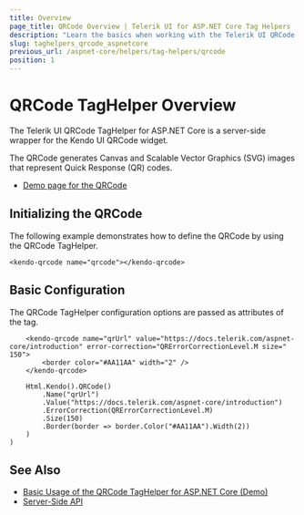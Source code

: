 ```yaml
---
title: Overview
page_title: QRCode Overview | Telerik UI for ASP.NET Core Tag Helpers
description: "Learn the basics when working with the Telerik UI QRCode TagHelper for ASP.NET Core (MVC 6 or ASP.NET Core MVC)."
slug: taghelpers_qrcode_aspnetcore
previous_url: /aspnet-core/helpers/tag-helpers/qrcode
position: 1
---
```


# QRCode TagHelper Overview

The Telerik UI QRCode TagHelper for ASP.NET Core is a server-side wrapper for the Kendo UI QRCode widget.

The QRCode generates Canvas and Scalable Vector Graphics (SVG) images that represent Quick Response (QR) codes.

* [Demo page for the QRCode](https://demos.telerik.com/aspnet-core/qrcode/tag-helper)

## Initializing the QRCode

The following example demonstrates how to define the QRCode by using the QRCode TagHelper.

    <kendo-qrcode name="qrcode"></kendo-qrcode>

## Basic Configuration

The QRCode TagHelper configuration options are passed as attributes of the tag.

```tagHelper
    <kendo-qrcode name="qrUrl" value="https://docs.telerik.com/aspnet-core/introduction" error-correction="QRErrorCorrectionLevel.M size=" 150">
        <border color="#AA11AA" width="2" />
    </kendo-qrcode>
```
```cshtml
    Html.Kendo().QRCode()
        .Name("qrUrl")
        .Value("https://docs.telerik.com/aspnet-core/introduction")
        .ErrorCorrection(QRErrorCorrectionLevel.M)
        .Size(150)
        .Border(border => border.Color("#AA11AA").Width(2))
    )
)
```

## See Also

* [Basic Usage of the QRCode TagHelper for ASP.NET Core (Demo)](https://demos.telerik.com/aspnet-core/qrcode/tag-helper)
* [Server-Side API](/api/qrcode)
